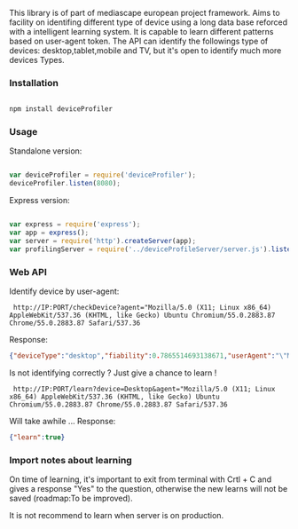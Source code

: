 This library is of part of mediascape european project framework. Aims to facility on identifing different type of device using a long data base reforced with a intelligent learning system. It is capable to learn different patterns based on user-agent token. The API can identify the followings type of devices: desktop,tablet,mobile and TV, but it's open to identify much more devices Types.

### Installation

```bash

npm install deviceProfiler

```

### Usage

Standalone version:

```js

var deviceProfiler = require('deviceProfiler');
deviceProfiler.listen(8080);

```

Express version:

```js

var express = require('express');
var app = express();
var server = require('http').createServer(app);
var profilingServer = require('../deviceProfileServer/server.js').listen(app);

```

### Web API

Identify device by user-agent:

```
 http://IP:PORT/checkDevice?agent="Mozilla/5.0 (X11; Linux x86_64) AppleWebKit/537.36 (KHTML, like Gecko) Ubuntu Chromium/55.0.2883.87 Chrome/55.0.2883.87 Safari/537.36

```

Response:

```json
{"deviceType":"desktop","fiability":0.7865514693138671,"userAgent":"\"Mozilla/5.0 (X11; Linux x86_64) AppleWebKit/537.36 (KHTML, like Gecko) Ubuntu Chromium/55.0.2883.87 Chrome/55.0.2883.87 Safari/537.36\""}

```

Is not identifying correctly ? Just give a chance to learn !

```
 http://IP:PORT/learn?device=Desktop&agent="Mozilla/5.0 (X11; Linux x86_64) AppleWebKit/537.36 (KHTML, like Gecko) Ubuntu Chromium/55.0.2883.87 Chrome/55.0.2883.87 Safari/537.36

```

Will take awhile ... Response:

```json
{"learn":true}

```

### Import notes about learning

On time of learning, it's important to exit from terminal with Crtl + C and gives a response "Yes" to the question,
otherwise the new learns will not be saved (roadmap:To be improved).

It is not recommend to learn when server is on production.
